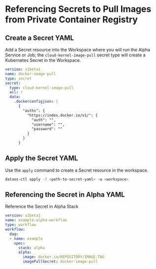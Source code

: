 # Referencing Secrets to Pull Images from Private Container Registry

## Create a Secret YAML

Add a Secret resource into the Workspace where you will run the Alpha Service or Job; the `cloud-kernel-image-pull` secret type will create a Kubernetes Secret in the Workspace.

```yaml
version: v1beta1
name: docker-image-pull
type: secret
secret:
  type: cloud-kernel-image-pull
  acl: r
  data:
    .dockerconfigjson: |
      {
        "auths": {
          "https://index.docker.io/v1/": {
            "auth": "",
            "username": "",
            "password": ""
          }
        }
      }
```

## Apply the Secret YAML

Use the `apply` command to create a Secret resource in the workspace.

```bash
dataos-ctl apply -f <path-to-secret-yaml> -w <workspace>
```

## Referencing the Secret in Alpha YAML

Reference the Secret in Alpha Stack

```yaml
version: v1beta1
name: example-alpha-workflow
type: workflow
workflow:
  dag:
  - name: example
    spec:
      stack: alpha
      alpha:
        image: docker.io/REPOSITORY/IMAGE:TAG
        imagePullSecret: docker-image-pull
```